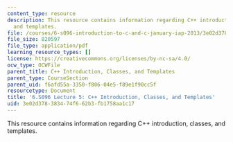 ```yaml
---
content_type: resource
description: This resource contains information regarding C++ introduction, classes,
  and templates.
file: /courses/6-s096-introduction-to-c-and-c-january-iap-2013/3e02d378383474f662b3fb1758aa1c17_MIT6_S096_IAP13_lec5.pdf
file_size: 820597
file_type: application/pdf
learning_resource_types: []
license: https://creativecommons.org/licenses/by-nc-sa/4.0/
ocw_type: OCWFile
parent_title: C++ Introduction, Classes, and Templates
parent_type: CourseSection
parent_uid: f6afd55a-3350-f806-04e5-f89e1f90cc5f
resourcetype: Document
title: '6.S096 Lecture 5: C++ Introduction, Classes, and Templates'
uid: 3e02d378-3834-74f6-62b3-fb1758aa1c17
---
```

This resource contains information regarding C++ introduction, classes, and templates.